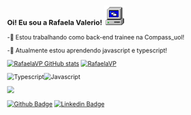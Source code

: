 ### Oi! Eu sou a Rafaela Valerio!  <img src=https://github.com/TheDudeThatCode/TheDudeThatCode/blob/master/Assets/PC.gif width="50">


-🔭 Estou trabalhando como back-end trainee na Compass_uol!

-🌱 Atualmente estou aprendendo javascript e typescript!






[![RafaelaVP GitHub stats](https://github-readme-stats.vercel.app/api?username=RafaelaVP)](https://github.com/RafaelaVP/github-readme-stats) [![RafaelaVP](https://github-readme-stats.vercel.app/api/top-langs/?username=RafaelaVP)](https://github.com/RafaelaVP/github-readme-stats)

![Typescript](https://img.shields.io/badge/TypeScript-007ACC?style=for-the-badge&logo=typescript&logoColor=white)![Javascript](https://img.shields.io/badge/JavaScript-323330?style=for-the-badge&logo=javascript&logoColor=F7DF1E)


<img src=https://github.com/TheDudeThatCode/TheDudeThatCode/blob/master/Assets/Mario_Gameplay.gif width="600">


[![Github Badge](https://img.shields.io/badge/-Github-000?style=flat-square&logo=Github&logoColor=white&link=https://github.com/RafaelaVP)](https://github.com/RafaelaVP) [![Linkedin Badge](https://img.shields.io/badge/LinkedIn-0077B5?style=for-the-badge&logo=linkedin&logoColor=white&link=https://www.linkedin.com/in/rafaela-valerio-319567155/)]( https://www.linkedin.com/in/rafaela-valerio-319567155/)

